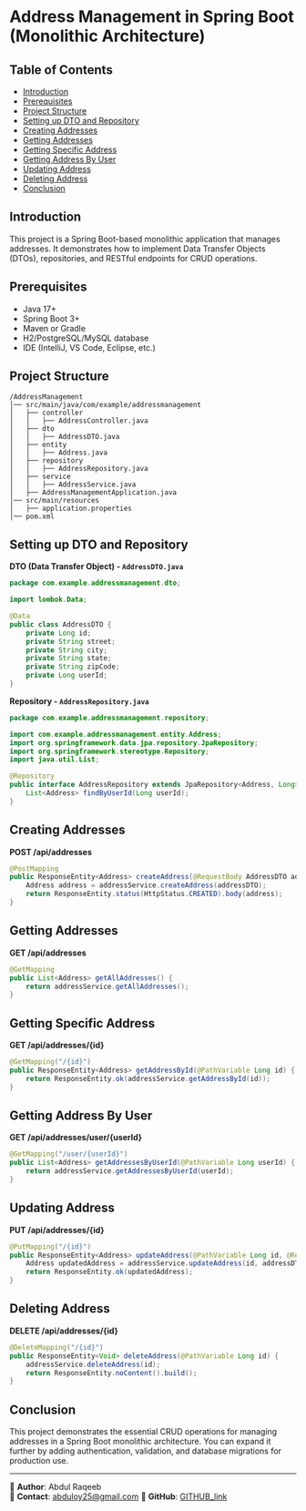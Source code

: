 # Address Management in Spring Boot (Monolithic Architecture)

## Table of Contents

- [Introduction](#introduction)
- [Prerequisites](#prerequisites)
- [Project Structure](#project-structure)
- [Setting up DTO and Repository](#setting-up-dto-and-repository)
- [Creating Addresses](#creating-addresses)
- [Getting Addresses](#getting-addresses)
- [Getting Specific Address](#getting-specific-address)
- [Getting Address By User](#getting-address-by-user)
- [Updating Address](#updating-address)
- [Deleting Address](#deleting-address)
- [Conclusion](#conclusion)

## Introduction

This project is a Spring Boot-based monolithic application that manages addresses. It demonstrates how to implement Data Transfer Objects (DTOs), repositories, and RESTful endpoints for CRUD operations.

## Prerequisites

- Java 17+
- Spring Boot 3+
- Maven or Gradle
- H2/PostgreSQL/MySQL database
- IDE (IntelliJ, VS Code, Eclipse, etc.)

## Project Structure
```
/AddressManagement
│── src/main/java/com/example/addressmanagement
│   ├── controller
│   │   ├── AddressController.java
│   ├── dto
│   │   ├── AddressDTO.java
│   ├── entity
│   │   ├── Address.java
│   ├── repository
│   │   ├── AddressRepository.java
│   ├── service
│   │   ├── AddressService.java
│   ├── AddressManagementApplication.java
│── src/main/resources
│   ├── application.properties
│── pom.xml
```

## Setting up DTO and Repository

**DTO (Data Transfer Object) - `AddressDTO.java`**
```java
package com.example.addressmanagement.dto;

import lombok.Data;

@Data
public class AddressDTO {
    private Long id;
    private String street;
    private String city;
    private String state;
    private String zipCode;
    private Long userId;
}
```

**Repository - `AddressRepository.java`**
```java
package com.example.addressmanagement.repository;

import com.example.addressmanagement.entity.Address;
import org.springframework.data.jpa.repository.JpaRepository;
import org.springframework.stereotype.Repository;
import java.util.List;

@Repository
public interface AddressRepository extends JpaRepository<Address, Long> {
    List<Address> findByUserId(Long userId);
}
```

## Creating Addresses

**POST /api/addresses**
```java
@PostMapping
public ResponseEntity<Address> createAddress(@RequestBody AddressDTO addressDTO) {
    Address address = addressService.createAddress(addressDTO);
    return ResponseEntity.status(HttpStatus.CREATED).body(address);
}
```

## Getting Addresses

**GET /api/addresses**
```java
@GetMapping
public List<Address> getAllAddresses() {
    return addressService.getAllAddresses();
}
```

## Getting Specific Address

**GET /api/addresses/{id}**
```java
@GetMapping("/{id}")
public ResponseEntity<Address> getAddressById(@PathVariable Long id) {
    return ResponseEntity.ok(addressService.getAddressById(id));
}
```

## Getting Address By User

**GET /api/addresses/user/{userId}**
```java
@GetMapping("/user/{userId}")
public List<Address> getAddressesByUserId(@PathVariable Long userId) {
    return addressService.getAddressesByUserId(userId);
}
```

## Updating Address

**PUT /api/addresses/{id}**
```java
@PutMapping("/{id}")
public ResponseEntity<Address> updateAddress(@PathVariable Long id, @RequestBody AddressDTO addressDTO) {
    Address updatedAddress = addressService.updateAddress(id, addressDTO);
    return ResponseEntity.ok(updatedAddress);
}
```

## Deleting Address

**DELETE /api/addresses/{id}**
```java
@DeleteMapping("/{id}")
public ResponseEntity<Void> deleteAddress(@PathVariable Long id) {
    addressService.deleteAddress(id);
    return ResponseEntity.noContent().build();
}
```

## Conclusion
This project demonstrates the essential CRUD operations for managing addresses in a Spring Boot monolithic architecture. You can expand it further by adding authentication, validation, and database migrations for production use.

---

📍 **Author**: Abdul Raqeeb  
📧 **Contact**: abduloy25@gmail.com 
🔗 **GitHub**: [GITHUB_link](https://github.com/Abddev-rqb)

